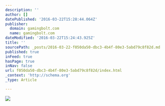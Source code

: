 ```yaml
---
description: ''
author: []
datePublished: '2016-03-22T15:28:44.064Z'
publisher:
  domain: gamingbolt.com
  name: gamingbolt.com
dateModified: '2016-03-22T15:24:43.925Z'
title: ''
sourcePath: _posts/2016-03-22-f050da50-dbc3-4b4f-80e3-5abd79c8f82d.md
published: true
inFeed: true
hasPage: true
inNav: false
url: f050da50-dbc3-4b4f-80e3-5abd79c8f82d/index.html
_context: 'http://schema.org'
_type: Article

---
```

![](http://gamingbolt.com/wp-content/uploads/2015/08/Final-Fantasy-15_Luna.jpg)